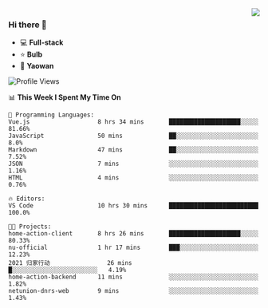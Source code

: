 <img  align="right" src="https://github-readme-stats.vercel.app/api?username=LolipopJ&show_icons=true&count_private=true&hide_title=true&include_all_commits=true&theme=vue">

### Hi there 👋

- :computer: **Full-stack**
- :star: **Bulb**
- :pill: **Yaowan**

<!--START_SECTION:waka-->
![Profile Views](http://img.shields.io/badge/Profile%20Views-1-blue)

📊 **This Week I Spent My Time On** 

```text
💬 Programming Languages: 
Vue.js                   8 hrs 34 mins       ████████████████████░░░░░   81.66% 
JavaScript               50 mins             ██░░░░░░░░░░░░░░░░░░░░░░░   8.0% 
Markdown                 47 mins             ██░░░░░░░░░░░░░░░░░░░░░░░   7.52% 
JSON                     7 mins              ░░░░░░░░░░░░░░░░░░░░░░░░░   1.16% 
HTML                     4 mins              ░░░░░░░░░░░░░░░░░░░░░░░░░   0.76%

🔥 Editors: 
VS Code                  10 hrs 30 mins      █████████████████████████   100.0%

🐱‍💻 Projects: 
home-action-client       8 hrs 26 mins       ████████████████████░░░░░   80.33% 
nu-official              1 hr 17 mins        ███░░░░░░░░░░░░░░░░░░░░░░   12.23% 
2021 归家行动                26 mins             █░░░░░░░░░░░░░░░░░░░░░░░░   4.19% 
home-action-backend      11 mins             ░░░░░░░░░░░░░░░░░░░░░░░░░   1.82% 
netunion-dnrs-web        9 mins              ░░░░░░░░░░░░░░░░░░░░░░░░░   1.43%

```


<!--END_SECTION:waka-->
